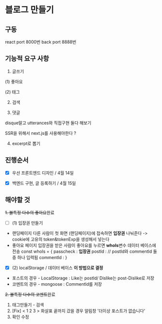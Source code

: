 # 블로그 만들기

## 구동
react port 8000번
back port 8888번

## 기능적 요구 사항

 1. 글쓰기

(1) 좋아요

(2) 태그

2. 검색

3. 댓글

disque말고 utterances와 직접구현 둘다 해보기

SSR을 위해서 next.js를 사용해야한다 ?

4. excerpt로 뽑기

## 진행순서

- [x] 우선 프론트엔드 디자인 / 4월 14일
- [x] 백엔드 구현, 글 등록하기 / 4월 15일


## 해야할 것
 
 ~~1. <LikeDislike> 불특정 다수의 좋아요~~완료
 - [ ] (1) 입장권 만들기
 * 랜딩페이지
 다른 사람이 첫 화면 (랜딩페이지)에 접속하면 **입장권** 나눠준다
  -> cookie에 고유의 token&tokenExp을 생성해서 넣는다
 * 좋아요 페이지
 입장권을 받은 사람이 좋아요를 누르면 **whoIs**변수 데이터 베이스에 전송
 const whoIs = {
    passcheck : **입장권**
    postId :       // postId와 commentId 둘 중 하나 입력됨 
    commentId :
 }
 
 - [x] (2) localStorage / 데이터 베이스 **이 방법으로 결정**  
* 포스트의 경우 - LocalStorage : Like는 postId/ Dislike는 post-Dislike로 저장
* 코멘트의 경우 - mongoose : CommentId를 저장
  
~~2. <Comment> 불특정 다수의 코멘트~~완료

1. 태그만들기 - 검색
2. [Fix] < 1 2 3 > 화살표 끝까지 갔을 경우 알림창 '더이상 포스트가 없습니다'
3. <OrderBar> 확인 수정
